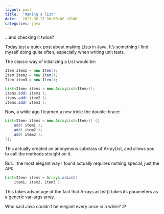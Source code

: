 ```yaml
---
layout: post
title:  "Making a list"
date:   2012-06-27 00:00:00 +0100
categories: java
---
```

…and checking it twice?

Today just a quick post about making Lists in Java. It’s something I find myself doing quite often, especially when writing unit tests.

The classic way of intializing a List would be:

```java
Item item1 = new Item();
Item item2 = new Item();
Item item3 = new Item();

List<Item> items = new ArrayList<Item>();
items.add( item1 );
items.add( item2 );
items.add( item3 );
```

Now, a while ago I learned a new trick: the double-brace:

```java
List<Item> items = new ArrayList<Item>() {{
    add( item1 );
    add( item2 );
    add( item3 );
}};
```
This actually created an anonymous subclass of ArrayList, and allows you to call the methods straight on it.

But… the most elegant way I found actually requires nothing special, just the API:

```java
List<Item> items = Arrays.asList(
    item1, item2, item3 );
```
This takes advantage of the fact that Arrays.asList() takes its parameters as a generic var-args array.

Who said Java couldn’t be elegant every once in a while? :P

